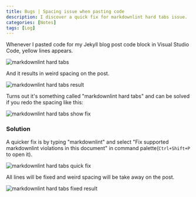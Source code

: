 ```yaml
---
title: Bugs | Spacing issue when pasting code
description: I discover a quick fix for markdownlint hard tabs issue.
categories: [Notes] 
tags: [Log]
---
```


Whenever I pasted code for my Jekyll blog post code block in Visual Studio Code, yellow lines appears.

![markdownlint hard tabs]({{site.baseurl}}/assets/images/markdownlint.PNG)

And it results in weird spacing on the post.

![markdownlint hard tabs result]({{site.baseurl}}/assets/images/markdownlint_before.PNG)

Turns out it's something called "markdownlint hard tabs" and can be solved if you redo the spacing like this:

![markdownlint hard tabs show fix]({{site.baseurl}}/assets/images/markdownlint_slowSolution.gif)

### Solution

A quicker fix is by typing "markdownlint" and select "Fix supported markdownlint violations in this document" in command palette(`Ctrl+Shift+P` to open it).

![markdownlint hard tabs quick fix]({{site.baseurl}}/assets/images/markdownlint_fastSolution.gif)

All lines will be fixed and weird spacing will be take away on the post.

![markdownlint hard tabs fixed result]({{site.baseurl}}/assets/images/markdownlint_after.PNG)
